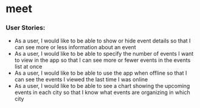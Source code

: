 # meet

<h3> User Stories:</h3>
<ul> 
<li>As a user, I would like to be able to show or hide event details so that I can see more or less information about an event</li>
<li>As a user, I would like to be able to specify the number of events I want to view in the app so that I can see more or fewer events in the events list at once</li>
<li>As a user, I would like to be able to use the app when offline so that I can see the events I viewed the last time I was online</li>
<li>As a user, I would like to be able to see a chart showing the upcoming events in each city so that I know what events are organizing in which city</li>
</ul>
